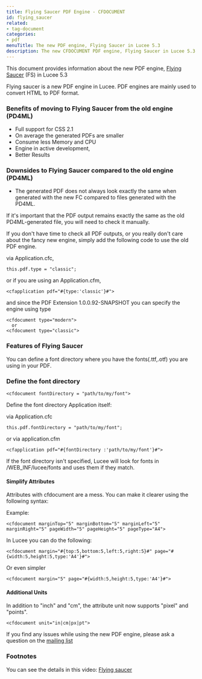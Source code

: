 ```yaml
---
title: Flying Saucer PDF Engine - CFDOCUMENT
id: flying_saucer
related:
- tag-document
categories:
- pdf
menuTitle: The new PDF engine, Flying Saucer in Lucee 5.3
description: The new CFDOCUMENT PDF engine, Flying Saucer in Lucee 5.3
---
```


This document provides information about the new PDF engine, [Flying Saucer](https://github.com/flyingsaucerproject/flyingsaucer) (FS) in Lucee 5.3

Flying saucer is a new PDF engine in Lucee. PDF engines are mainly used to convert HTML to PDF format.

### Benefits of moving to Flying Saucer from the old engine (PD4ML) ###

* Full support for CSS 2.1
* On average the generated PDFs are smaller
* Consume less Memory and CPU
* Engine in active development,
* Better Results

### Downsides to Flying Saucer compared to the old engine (PD4ML) ###

* The generated PDF does not always look exactly the same when generated with the new FC compared to files generated with the PD4ML.

If it's important that the PDF output remains exactly the same as the old PD4ML-generated file, you will need to check it manually.

If you don't have time to check all PDF outputs, or you really don't care about the fancy new engine, simply add the following code to use the old PDF engine.

via Application.cfc,

```luceescript
this.pdf.type = "classic";
```

or if you are using an Application.cfm,

```lucee
<cfapplication pdf="#{type:'classic'}#">
```

and since the PDF Extension 1.0.0.92-SNAPSHOT you can specify the engine using type

```lucee
<cfdocument type="modern">
  or
<cfdocument type="classic">
```

### Features of Flying Saucer ###

You can define a font directory where you have the fonts(.ttf,.otf) you are using in your PDF.

### Define the font directory ####

```lucee
<cfdocument fontDirectory = "path/to/my/font">
```

Define the font directory Application itself:

via Application.cfc

```luceescript
this.pdf.fontDirectory = "path/to/my/font";
```

or via application.cfm

```lucee
<cfapplication pdf="#{fontDirectory	:'path/to/my/font'}#">
```

If the font directory isn't specified, Lucee will look for fonts in /WEB_INF/lucee/fonts and uses them if they match.

#### Simplify Attributes ####

Attributes with cfdocument are a mess. You can make it clearer using the following syntax:

Example:

```lucee
<cfdocument marginTop="5" marginBottom="5" marginLeft="5" marginRight="5" pageWidth="5" pageHeight="5" pageType="A4">
```

In Lucee you can do the following:

```lucee
<cfdocument margin="#{top:5,bottom:5,left:5,right:5}#" page="#{width:5,height:5,type:'A4'}#">
```

Or even simpler

```lucee
<cfdocument margin="5" page="#{width:5,height:5,type:'A4'}#">
```

#### Additional Units ####

In addition to "inch" and "cm", the attribute unit now supports "pixel" and "points".

```lucee
<cfdocument unit="in|cm|px|pt">
```

If you find any issues while using the new PDF engine, please ask a question on the [mailing list](https://dev.lucee.org/)

### Footnotes ###

You can see the details in this video:
[Flying saucer](https://www.youtube.com/watch?v=B3Yfa8SUKKg)
